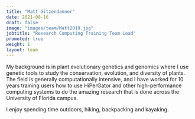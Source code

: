 ```yaml
---
title: "Matt Gitzendanner"
date: 2021-08-16
draft: false
image: "images/team/Matt2019.jpg"
jobtitle: "Research Computing Training Team Lead"
promoted: true
weight: 1
layout: team
---
```


My background is in plant evolutionary genetics and genomics where I use genetic tools to study the conservation, evolution, and diversity of plants. The field is generally computationally intensive, and I have worked for 10 years training users how to use HiPerGator and other high-performance computing systems to do the amazing research that is done across the University of Florida campus.

I enjoy spending time outdoors, hiking, backpacking and kayaking.